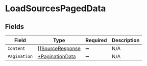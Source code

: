 # LoadSourcesPagedData


## Fields

| Field                                   | Type                                    | Required                                | Description                             |
| --------------------------------------- | --------------------------------------- | --------------------------------------- | --------------------------------------- |
| `Content`                               | [][SourceResponse](./sourceresponse.md) | :heavy_minus_sign:                      | N/A                                     |
| `Pagination`                            | [*PaginationData](./paginationdata.md)  | :heavy_minus_sign:                      | N/A                                     |